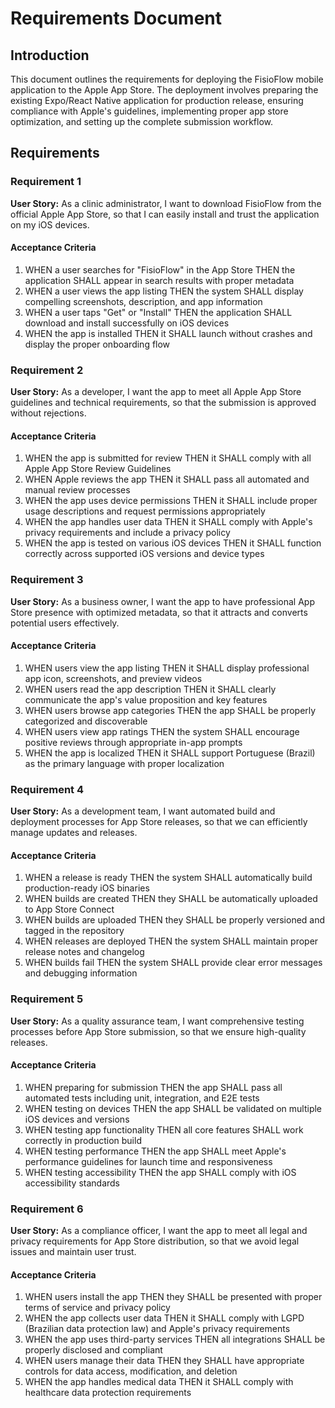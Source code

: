 # Requirements Document

## Introduction

This document outlines the requirements for deploying the FisioFlow mobile application to the Apple App Store. The deployment involves preparing the existing Expo/React Native application for production release, ensuring compliance with Apple's guidelines, implementing proper app store optimization, and setting up the complete submission workflow.

## Requirements

### Requirement 1

**User Story:** As a clinic administrator, I want to download FisioFlow from the official Apple App Store, so that I can easily install and trust the application on my iOS devices.

#### Acceptance Criteria

1. WHEN a user searches for "FisioFlow" in the App Store THEN the application SHALL appear in search results with proper metadata
2. WHEN a user views the app listing THEN the system SHALL display compelling screenshots, description, and app information
3. WHEN a user taps "Get" or "Install" THEN the application SHALL download and install successfully on iOS devices
4. WHEN the app is installed THEN it SHALL launch without crashes and display the proper onboarding flow

### Requirement 2

**User Story:** As a developer, I want the app to meet all Apple App Store guidelines and technical requirements, so that the submission is approved without rejections.

#### Acceptance Criteria

1. WHEN the app is submitted for review THEN it SHALL comply with all Apple App Store Review Guidelines
2. WHEN Apple reviews the app THEN it SHALL pass all automated and manual review processes
3. WHEN the app uses device permissions THEN it SHALL include proper usage descriptions and request permissions appropriately
4. WHEN the app handles user data THEN it SHALL comply with Apple's privacy requirements and include a privacy policy
5. WHEN the app is tested on various iOS devices THEN it SHALL function correctly across supported iOS versions and device types

### Requirement 3

**User Story:** As a business owner, I want the app to have professional App Store presence with optimized metadata, so that it attracts and converts potential users effectively.

#### Acceptance Criteria

1. WHEN users view the app listing THEN it SHALL display professional app icon, screenshots, and preview videos
2. WHEN users read the app description THEN it SHALL clearly communicate the app's value proposition and key features
3. WHEN users browse app categories THEN the app SHALL be properly categorized and discoverable
4. WHEN users view app ratings THEN the system SHALL encourage positive reviews through appropriate in-app prompts
5. WHEN the app is localized THEN it SHALL support Portuguese (Brazil) as the primary language with proper localization

### Requirement 4

**User Story:** As a development team, I want automated build and deployment processes for App Store releases, so that we can efficiently manage updates and releases.

#### Acceptance Criteria

1. WHEN a release is ready THEN the system SHALL automatically build production-ready iOS binaries
2. WHEN builds are created THEN they SHALL be automatically uploaded to App Store Connect
3. WHEN builds are uploaded THEN they SHALL be properly versioned and tagged in the repository
4. WHEN releases are deployed THEN the system SHALL maintain proper release notes and changelog
5. WHEN builds fail THEN the system SHALL provide clear error messages and debugging information

### Requirement 5

**User Story:** As a quality assurance team, I want comprehensive testing processes before App Store submission, so that we ensure high-quality releases.

#### Acceptance Criteria

1. WHEN preparing for submission THEN the app SHALL pass all automated tests including unit, integration, and E2E tests
2. WHEN testing on devices THEN the app SHALL be validated on multiple iOS devices and versions
3. WHEN testing app functionality THEN all core features SHALL work correctly in production build
4. WHEN testing performance THEN the app SHALL meet Apple's performance guidelines for launch time and responsiveness
5. WHEN testing accessibility THEN the app SHALL comply with iOS accessibility standards

### Requirement 6

**User Story:** As a compliance officer, I want the app to meet all legal and privacy requirements for App Store distribution, so that we avoid legal issues and maintain user trust.

#### Acceptance Criteria

1. WHEN users install the app THEN they SHALL be presented with proper terms of service and privacy policy
2. WHEN the app collects user data THEN it SHALL comply with LGPD (Brazilian data protection law) and Apple's privacy requirements
3. WHEN the app uses third-party services THEN all integrations SHALL be properly disclosed and compliant
4. WHEN users manage their data THEN they SHALL have appropriate controls for data access, modification, and deletion
5. WHEN the app handles medical data THEN it SHALL comply with healthcare data protection requirements
